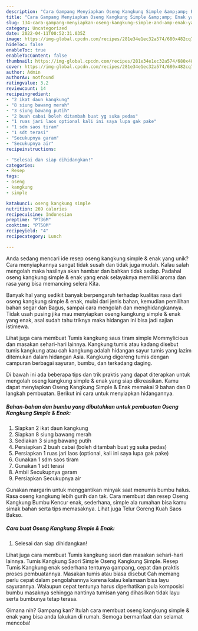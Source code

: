 ```yaml
---
description: "Cara Gampang Menyiapkan Oseng Kangkung Simple &amp;amp; Enak yang Lezat Sekali"
title: "Cara Gampang Menyiapkan Oseng Kangkung Simple &amp;amp; Enak yang Lezat Sekali"
slug: 134-cara-gampang-menyiapkan-oseng-kangkung-simple-and-amp-enak-yang-lezat-sekali
category: Uncategorized
date: 2022-04-11T00:52:31.035Z
image: https://img-global.cpcdn.com/recipes/281e34e1ec32a574/680x482cq70/oseng-kangkung-simple-enak-foto-resep-utama.jpg
hideToc: false
enableToc: true
enableTocContent: false
thumbnail: https://img-global.cpcdn.com/recipes/281e34e1ec32a574/680x482cq70/oseng-kangkung-simple-enak-foto-resep-utama.jpg
cover: https://img-global.cpcdn.com/recipes/281e34e1ec32a574/680x482cq70/oseng-kangkung-simple-enak-foto-resep-utama.jpg
author: Admin
authorAv: notfound
ratingvalue: 3.2
reviewcount: 14
recipeingredient:
- "2 ikat daun kangkung"
- "8 siung bawang merah"
- "3 siung bawang putih"
- "2 buah cabai boleh ditambah buat yg suka pedas"
- "1 ruas jari laos optional kali ini saya lupa gak pake"
- "1 sdm saos tiram"
- "1 sdt terasi"
- "Secukupnya garam"
- "Secukupnya air"
recipeinstructions:

- "Selesai dan siap dihidangkan!"
categories:
- Resep
tags:
- oseng
- kangkung
- simple

katakunci: oseng kangkung simple 
nutrition: 269 calories
recipecuisine: Indonesian
preptime: "PT36M"
cooktime: "PT50M"
recipeyield: "4"
recipecategory: Lunch

---
```





Anda sedang mencari ide resep oseng kangkung simple &amp; enak yang unik? Cara menyiapkannya sangat tidak susah dan tidak juga mudah. Kalau salah mengolah maka hasilnya akan hambar dan bahkan tidak sedap. Padahal oseng kangkung simple &amp; enak yang enak selayaknya memiliki aroma dan rasa yang bisa memancing selera Kita.





Banyak hal yang sedikit banyak berpengaruh terhadap kualitas rasa dari oseng kangkung simple &amp; enak, mulai dari jenis bahan, kemudian pemilihan bahan segar dan Bagus, sampai cara mengolah dan menghidangkannya. Tidak usah pusing jika mau menyiapkan oseng kangkung simple &amp; enak yang enak,      asal sudah tahu triknya maka hidangan ini bisa jadi sajian istimewa.














Lihat juga cara membuat Tumis kangkung saus tiram simple Mommylicious dan masakan sehari-hari lainnya. Kangkung tumis atau kadang disebut tumis kangkung atau cah kangkung adalah hidangan sayur tumis yang lazim ditemukan dalam hidangan Asia. Kangkung digoreng tumis dengan campuran berbagai sayuran, bumbu, dan terkadang daging.






Di bawah ini ada beberapa tips dan trik praktis yang dapat diterapkan untuk mengolah oseng kangkung simple &amp; enak yang siap dikreasikan. Kamu dapat menyiapkan Oseng Kangkung Simple &amp; Enak memakai 9 bahan dan 0 langkah pembuatan. Berikut ini cara untuk menyiapkan hidangannya.

<!--inarticleads1-->

##### Bahan-bahan dan bumbu yang dibutuhkan untuk pembuatan Oseng Kangkung Simple &amp; Enak:

1. Siapkan 2 ikat daun kangkung
1. Siapkan 8 siung bawang merah
1. Sediakan 3 siung bawang putih
1. Persiapkan 2 buah cabai (boleh ditambah buat yg suka pedas)
1. Persiapkan 1 ruas jari laos (optional, kali ini saya lupa gak pake)
1. Gunakan 1 sdm saos tiram
1. Gunakan 1 sdt terasi
1. Ambil Secukupnya garam
1. Persiapkan Secukupnya air


Gunakan margarin untuk menggantikan minyak saat menumis bumbu halus. Rasa oseng kangkung lebih gurih dan tak. Cara membuat dan resep Oseng Kangkung Bumbu Kencur enak, sederhana, simple ala rumahan bisa kamu simak bahan serta tips memasaknya. Lihat juga Telur Goreng Kuah Saos Bakso. 

<!--inarticleads2-->

##### Cara buat Oseng Kangkung Simple &amp; Enak:


1. Selesai dan siap dihidangkan!

Lihat juga cara membuat Tumis kangkung saori dan masakan sehari-hari lainnya. Tumis Kangkung Saori Simple Oseng Kangkung Simple. Resep Tumis Kangkung enak sederhana tentunya gampang, cepat dan praktis proses pembuatannya. Masakan tumis atau biasa disebut Cah memang perlu cepat dalam pengolahannya karena kalau kelamaan bisa layu sayurannya. Walaupun cepat tentunya harus diperhatikan pula komposisi bumbu masaknya sehingga nantinya tumisan yang dihasilkan tidak layu serta bumbunya tetap terasa. 

Gimana nih? Gampang kan? Itulah cara membuat oseng kangkung simple &amp; enak yang bisa anda lakukan di rumah. Semoga bermanfaat dan selamat mencoba!
